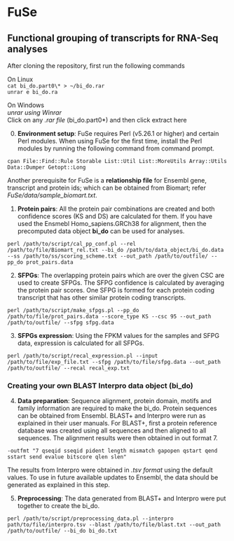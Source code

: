 <h1>FuSe</h1>
<h2>Functional grouping of transcripts for RNA-Seq analyses</h2>

After cloning the repository, first run the following commands

On Linux<br/>
```cat bi_do.part0\* > ~/bi_do.rar```<br/>
```unrar e bi_do.ra```

On Windows<br/>
*unrar using Winrar*<br/>
Click on any *.rar file* (bi_do.part0*) and then click extract here


0.	**Environment setup**: FuSe requires Perl (v5.26.1 or higher) and certain Perl modules. When using FuSe for the first time, install the Perl modules by running the following command from command prompt.

```cpan File::Find::Rule Storable List::Util List::MoreUtils Array::Utils Data::Dumper Getopt::Long```

Another prerequisite for FuSe is a **relationship file** for Ensembl gene, transcript and protein ids; which can be obtained from Biomart; refer *FuSe/data/sample_biomart.txt*.



1.	**Protein pairs**: All the protein pair combinations are created and both confidence scores (KS and DS) are calculated for them. If you have used the Ensmebl Homo_sapiens.GRCh38 for alignment, then the precomputed data object **bi_do** can be used for analyses.

```perl /path/to/script/cal_pp_conf.pl --rel /path/to/file/Biomart_rel.txt --bi_do /path/to/data_object/bi_do.data --ss /path/to/ss/scoring_scheme.txt --out_path /path/to/outfile/ --pp_do prot_pairs.data```



2.	**SFPGs**: The overlapping protein pairs which are over the given CSC are used to create SFPGs. The SFPG confidence is calculated by averaging the protein pair scores. One SFPG is formed for each protein coding transcript that has other similar protein coding transcripts.

```perl /path/to/script/make_sfpgs.pl --pp_do /path/to/file/prot_pairs.data --score_type KS --csc 95 --out_path /path/to/outfile/ --sfpg sfpg.data```



3.	**SFPGs expression**: Using the FPKM values for the samples and SFPG data, expression is calculated for all SFPGs.

```perl /path/to/script/recal_expression.pl --input /path/to/file/exp_file.txt --sfpg /path/to/file/sfpg.data --out_path /path/to/outfile/ --recal recal_exp.txt```

<h3>Creating your own BLAST Interpro data object (bi_do)</h3>



4.	**Data preparation**: Sequence alignment, protein domain, motifs and family information are required to make the bi_do. Protein sequences can be obtained from Ensembl. BLAST+ and Interpro were run as explained in their user manuals. For BLAST+, first a protein reference database was created using all sequences and then aligned to all sequences. The alignment results were then obtained in out format 7.

```-outfmt "7 qseqid sseqid pident length mismatch gapopen qstart qend sstart send evalue bitscore qlen slen"```

The results from Interpro were obtained in *.tsv format* using the default values. To use in future available updates to Ensembl, the data should be generated as explained in this step.



5.	**Preprocessing**: The data generated from BLAST+ and Interpro were put together to create the bi_do.

```perl /path/to/script/preprocessing_data.pl --interpro path/to/file/interpro.tsv --blast /path/to/file/blast.txt --out_path /path/to/outfile/ --bi_do bi_do.txt```
